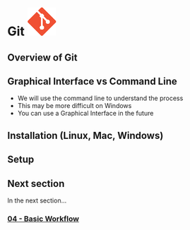 # Git ![octocat](../images/git_logo.png)

## Overview of Git

## Graphical Interface vs Command Line

- We will use the command line to understand the process
- This may be more difficult on Windows
- You can use a Graphical Interface in the future

## Installation (Linux, Mac, Windows)

## Setup

## Next section
In the next section...

### [04 - Basic Workflow](04_basic_workflow.md)

